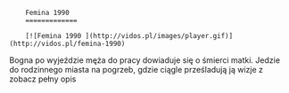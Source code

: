 
        Femina 1990 
        =============
        
        [![Femina 1990 ](http://vidos.pl/images/player.gif)](http://vidos.pl/femina-1990)
        
        
 Bogna po wyjeździe męża do pracy dowiaduje się o śmierci matki. Jedzie do rodzinnego miasta na pogrzeb, gdzie ciągle prześladują ją wizje z zobacz pełny opis
    